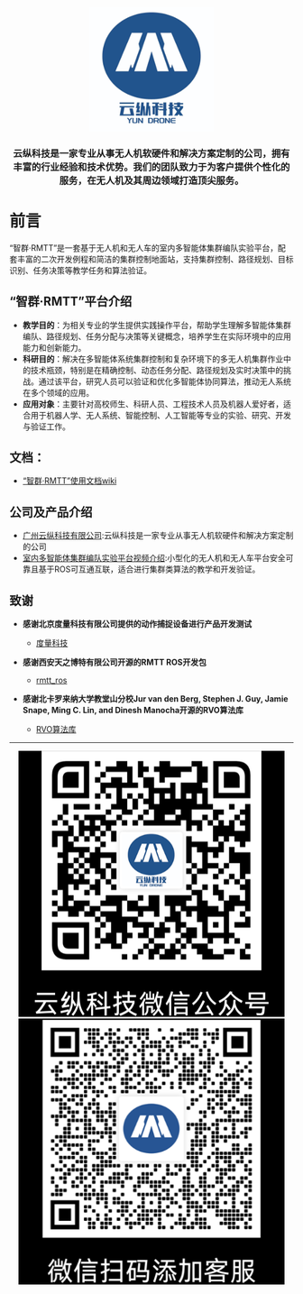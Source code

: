 <div align=center> <img src="/img/logo.png" width="220" height="220">
<h3>云纵科技是一家专业从事无人机软硬件和解决方案定制的公司，拥有丰富的行业经验和技术优势。我们的团队致力于为客户提供个性化的服务，在无人机及其周边领域打造顶尖服务。</h3>
</div>

# 前言

“智群·RMTT”是一套基于无人机和无人车的室内多智能体集群编队实验平台，配套丰富的二次开发例程和简洁的集群控制地面站，支持集群控制、路径规划、目标识别、任务决策等教学任务和算法验证。

## “智群·RMTT”平台介绍
- **教学目的**：为相关专业的学生提供实践操作平台，帮助学生理解多智能体集群编队、路径规划、任务分配与决策等关键概念，培养学生在实际环境中的应用能力和创新能力。
- **科研目的**：解决在多智能体系统集群控制和复杂环境下的多无人机集群作业中的技术瓶颈，特别是在精确控制、动态任务分配、路径规划及实时决策中的挑战。通过该平台，研究人员可以验证和优化多智能体协同算法，推动无人系统在多个领域的应用。
- **应用对象**：主要针对高校师生、科研人员、工程技术人员及机器人爱好者，适合用于机器人学、无人系统、智能控制、人工智能等专业的实验、研究、开发与验证工作。

## 文档：

* [“智群·RMTT”使用文档wiki](https://wiki.yundrone.cn/catalog/rmtt_doc)

## 公司及产品介绍
* [广州云纵科技有限公司](http://www.yundrone.cn/index.html):云纵科技是一家专业从事无人机软硬件和解决方案定制的公司
* [室内多智能体集群编队实验平台视频介绍](https://www.bilibili.com/video/BV1sw6mYEEJy/?share_source=copy_web&vd_source=0fc5f616d655707c69c3292e4afd541e):小型化的无人机和无人车平台安全可靠且基于ROS可互通互联，适合进行集群类算法的教学和开发验证。



## 致谢
- **感谢北京度量科技有限公司提供的动作捕捉设备进行产品开发测试**
    - [度量科技](https://www.nokov.com/)
  
- **感谢西安天之博特有限公司开源的RMTT ROS开发包**
  - [rmtt_ros](https://github.com/tianbot/rmtt_ros)

- **感谢北卡罗来纳大学教堂山分校Jur van den Berg, Stephen J. Guy, Jamie Snape, Ming C. Lin, and Dinesh Manocha开源的RVO算法库**
  - [RVO算法库](https://gamma.cs.unc.edu/RVO2/)


---
  <center class="half">
    <img src="/img/1-1.png" height="472" width="472"/>
    <img src="/img/2-1.png" height="472" width="472"/>
</center>
